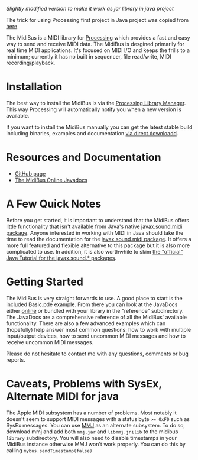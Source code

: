 _Slightly modified version to make it work as jar library in java project_

The trick for using Processing first project in Java project was copied from [here](https://github.com/sojamo/oscp5)

The MidiBus is a MIDI library for [Processing](http://www.processing.org/) which provides a fast and easy way to send and receive MIDI data. <!--more-->The MidiBus is desgined primarily for real time MIDI applications. It's focused on MIDI I/O and keeps the frills to a minimum; currently it has no built in sequencer, file read/write, MIDI recording/playback.

# Installation

The best way to install the MidiBus is via the [Processing Library Manager](http://wiki.processing.org/w/How_to_Install_a_Contributed_Library). This way Processing will automatically notify you when a new version is available.

If you want to install the MidiBus manually you can get the latest stable build including binaries, examples and documentation [via direct downloadd](http://smallbutdigital.com/releases/themidibus/themidibus-latest.zip).

# Resources and Documentation

* [GitHub page](http://github.com/sparks/themidibus)
* [The MidiBus Online Javadocs](http://smallbutdigital.com/themidibus/themidibus/package-summary.html)

# A Few Quick Notes

Before you get started, it is important to understand that the MidiBus offers little functionality that isn't available from Java's native [javax.sound.midi package](http://docs.oracle.com/javase/6/docs/api/javax/sound/midi/package-summary.html). Anyone interested in working with MIDI in Java should take the time to read the documentation for the [javax.sound.midi package](http://docs.oracle.com/javase/6/docs/api/javax/sound/midi/package-summary.html). It offers a more full featured and flexible alternative to this package but it is also more complicated to use. In addition, it is also worthwhile to skim [the "official" Java Tutorial for the javax.sound.* packages](http://docs.oracle.com/javase/tutorial/sound/index.html).

# Getting Started

The MidiBus is very straight forwards to use. A good place to start is the included Basic.pde example. From there you can look at the JavaDocs either [online](http://www.smallbutdigital.com/docs/themidibus/themidibus/package-summary.html) or bundled with your library in the "reference" subdirectory. The JavaDocs are a comprehensive reference of all the MidiBus' available functionality. There are also a few advanced examples which can (hopefully) help answer most common questions: how to work with multiple input/output devices, how to send uncommon MIDI messages and how to receive uncommon MIDI messages.

Please do not hesitate to contact me with any questions, comments or bug reports.

# Caveats, Problems with SysEx, Alternate MIDI for java

The Apple MIDI subsystem has a number of problems. Most notably it doesn't seem to support MIDI messages with a status byte `>= 0xF0` such as SysEx messages. You can use [MMJ](http://www.humatic.de/htools/mmj.htm) as an alternate subsystem. To do so, download mmj and add both `mmj.jar` and `libmmj.jnilib` to the midibus `library` subdirectory. You will also need to disable timestamps in your MidiBus instance otherwise MMJ won't work properly. You can do this by calling `mybus.sendTimestamp(false)`
